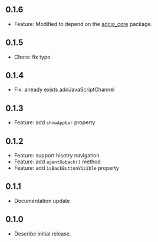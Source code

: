 ## 0.1.6

* Feature: Modified to depend on the [adcio_core](https://pub.dev/packages/adcio_core) package.

## 0.1.5

* Chore: fix typo

## 0.1.4

* Fix: already exists addJavaScriptChannel

## 0.1.3

* Feature: add `showAppbar` property

## 0.1.2

* Feature: support hisotry navigation
* Feature: add `agentGoback()` method
* Feature: add `isBackButtonVisible` property

## 0.1.1

* Documentation update

## 0.1.0

* Describe initial release.
